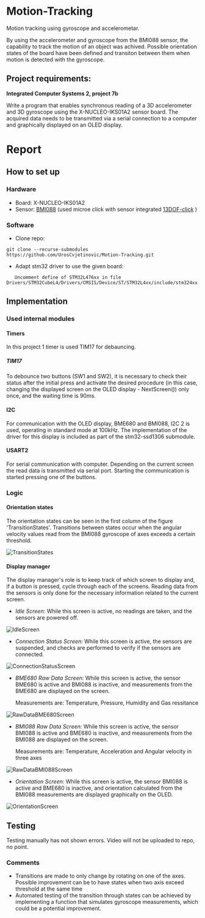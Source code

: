 # Motion-Tracking
Motion tracking using gyroscope and accelerometar.

By using the accelerometer and gyroscope from the BMI088 sensor, the capability to track the motion of an object was achived. Possible orientation states of the board have been defined and transiton between them when motion is detected with the gyroscope.

## Project requirements:
**Integrated Computer Systems 2, project 7b**

Write a program that enables synchronous reading of a 3D accelerometer and 3D gyroscope using the X-NUCLEO-IKS01A2 sensor board. The acquired data needs to be transmitted via a serial connection to a computer and graphically displayed on an OLED display.

 # Report 
 ## How to set up
 ### Hardware
 - Board: X-NUCLEO-IKS01A2
 - Sensor: [BMI088](https://www.bosch-sensortec.com/products/motion-sensors/imus/bmi088/) (used microe click with sensor integrated [13DOF-click](https://www.mikroe.com/13dof-click) )
 ### Software
 - Clone repo:
```
git clone --recurse-submodules https://github.com/UrosCvjetinovic/Motion-Tracking.git
```
 - Adapt stm32 driver to use the given board:
```
   Uncomment define of STM32L476xx in file Drivers/STM32CubeL4/Drivers/CMSIS/Device/ST/STM32L4xx/include/stm324xx.h:Line78
```
 
 ## Implementation
 
 ### Used internal modules
 
 #### Timers
 In this project 1 timer is used TIM17 for debauncing. 
 
 ##### TIM17
 To debounce two buttons (SW1 and SW2), it is necessary to check their status after the initial press and activate the desired procedure (in this case, changing the displayed screen on the OLED display - NextScreen()) only once, and the waiting time is 90ms.
 
 #### I2C
 For communication with the OLED display, BME680 and BMI088, I2C 2 is used, operating in standard mode at 100kHz. The implementation of the driver for this display is included as part of the stm32-ssd1306 submodule.
 
 #### USART2
 For serial communication with computer. Depending on the current screen the read data is transmitted via serial port. Starting the communication is started pressing one of the buttons.
 
 ### Logic
 
 #### Orientation states
 The orientation states can be seen in the first column of the figure 'TransitionStates'. Transitions between states occur when the angular velocity values read from the BMI088 gyroscope of axes exceeds a certain threshold.
 
 
 ![TransitionStates](https://github.com/UrosCvjetinovic/Motion-Tracking/blob/master/img/TransitionStates.png)
 
 #### Display manager
 The display manager's role is to keep track of which screen to display and, if a button is pressed, cycle through each of the screens. Reading data from the sensors is only done for the necessary information related to the current screen.
 
 - *Idle Screen:*
    While this screen is active, no readings are taken, and the sensors are powered off.
	
 ![IdleScreen](https://github.com/UrosCvjetinovic/Motion-Tracking/blob/master/img/IdleScreen.jpeg)
 
 - *Connection Status Screen:*
    While this screen is active, the sensors are suspended, and checks are performed to verify if the sensors are connected.
	
 ![ConnectionStatusScreen](https://github.com/UrosCvjetinovic/Motion-Tracking/blob/master/img/ConnectionStatusScreen.jpeg)
 
 - *BME680 Raw Data Screen:*
    While this screen is active, the sensor BME680 is active and BMI088 is inactive, and measurements from the BME680 are displayed on the screen.
	
	Measurements are: Temperature, Pressure, Humidity and Gas ressitance
	
 ![RawDataBME680Screen](https://github.com/UrosCvjetinovic/Motion-Tracking/blob/master/img/RawDataBME680Screen.jpg)
 
 - *BMI088 Raw Data Screen:*
    While this screen is active, the sensor BMI088 is active and BME680 is inactive, and measurements from the BMI088 are displayed on the screen.
	
	Measurements are: Temperature, Acceleration and Angular velocity in three axes
	
 ![RawDataBMI088Screen](https://github.com/UrosCvjetinovic/Motion-Tracking/blob/master/img/RawDataBMI088Screen.jpg)
 
 - *Orientation Screen:* 
    While this screen is active, the sensor BMI088 is active and BME680 is inactive, and orientation calculated from the BMI088 measurements are displayed graphically on the OLED.
	
 ![OrientationScreen](https://github.com/UrosCvjetinovic/Motion-Tracking/blob/master/img/OrientationScreen.jpeg)

 
 ## Testing
 Testing manually has not shown errors. Video will not be uploaded to repo, no point.
 
 ### Comments
 - Transitions are made to only change by rotating on one of the axes. Possible improvement can be to have states when two axis exceed threshold at the same time
 - Automated testing of the transition through states can be achieved by implementing a function that simulates gyroscope measurements, which could be a potential improvement.
 
